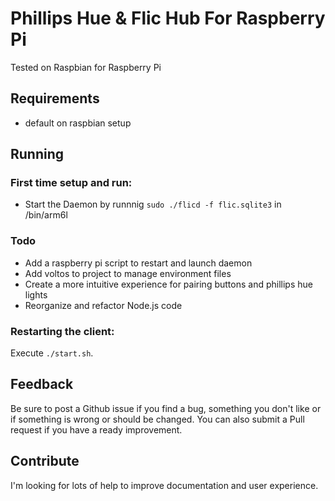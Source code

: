 # Phillips Hue & Flic Hub For Raspberry Pi
Tested on Raspbian for Raspberry Pi

## Requirements
- default on raspbian setup

## Running

### First time setup and run:
- Start the Daemon by runnnig ```sudo ./flicd -f flic.sqlite3``` in /bin/arm6l


### Todo
- Add a raspberry pi script to restart and launch daemon
- Add voltos to project to manage environment files
- Create a more intuitive experience for pairing buttons and phillips hue lights
- Reorganize and refactor Node.js code

### Restarting the client:
Execute `./start.sh`. 

## Feedback
Be sure to post a Github issue if you find a bug, something you don't like or if something is wrong or should be changed. You can also submit a Pull request if you have a ready improvement.

## Contribute
I'm looking for lots of help to improve documentation and user experience.